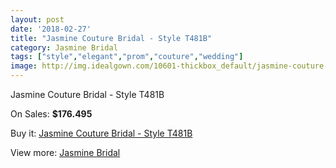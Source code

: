 ```yaml
---
layout: post
date: '2018-02-27'
title: "Jasmine Couture Bridal - Style T481B"
category: Jasmine Bridal
tags: ["style","elegant","prom","couture","wedding"]
image: http://img.idealgown.com/10601-thickbox_default/jasmine-couture-bridal-style-t481b.jpg
---
```

Jasmine Couture Bridal - Style T481B

On Sales: **$176.495**
<a href="https://www.idealgown.com/en/jasmine-bridal/4356-jasmine-couture-bridal-style-t481b.html"><amp-img layout="responsive" width="600" height="600" src="//img.idealgown.com/10601-thickbox_default/jasmine-couture-bridal-style-t481b.jpg" alt="Jasmine Couture Bridal - Style T481B 0" /></a>
<a href="https://www.idealgown.com/en/jasmine-bridal/4356-jasmine-couture-bridal-style-t481b.html"><amp-img layout="responsive" width="600" height="600" src="//img.idealgown.com/10602-thickbox_default/jasmine-couture-bridal-style-t481b.jpg" alt="Jasmine Couture Bridal - Style T481B 1" /></a>

Buy it: [Jasmine Couture Bridal - Style T481B](https://www.idealgown.com/en/jasmine-bridal/4356-jasmine-couture-bridal-style-t481b.html "Jasmine Couture Bridal - Style T481B")

View more: [Jasmine Bridal](https://www.idealgown.com/en/50-jasmine-bridal "Jasmine Bridal")